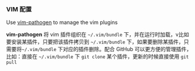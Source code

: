 ### VIM 配置

Use [vim-pathogen](https://github.com/tpope/vim-pathogen) to manage the vim plugins

**vim-pathogen** 将 vim 插件组织在 `~/.vim/bundle` 下，并在运行时加载，v比如要安装某插件，只要把该插件拷贝到 `~/.vim/bundle` 下，如果要删除某插件，只需要将`~/.vim/bundle` 下对应的插件删除。配合 GitHub 可以更方便的管理插件，比如：直接在 `~/.vim/bundle` 下 `git clone` 某个插件，更新的时候直接使用 `git pull`
